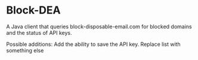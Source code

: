 # Block-DEA
A Java client that queries block-disposable-email.com for blocked domains and the status of API keys.

Possible additions:
Add the ability to save the API key.
Replace list with something else
